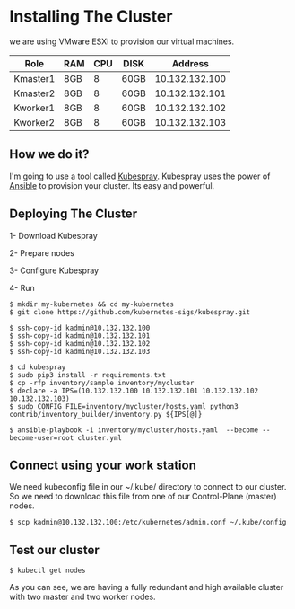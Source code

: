 # Installing The Cluster

we are using VMware ESXI to provision our virtual machines.

|Role|RAM|CPU|DISK|Address|
|----|---|---|----|-------|
|Kmaster1|8GB|8|60GB|10.132.132.100|
|Kmaster2|8GB|8|60GB|10.132.132.101|
|Kworker1|8GB|8|60GB|10.132.132.102|
|Kworker2|8GB|8|60GB|10.132.132.103|

## How we do it?
I'm going to use a tool called [Kubespray](https://github.com/kubernetes-sigs/kubespray). Kubespray uses the power of [Ansible](https://www.ansible.com/) to provision your cluster.
Its easy and powerful.

## Deploying The Cluster
1- Download Kubespray

2- Prepare nodes

3- Configure Kubespray

4- Run


```
$ mkdir my-kubernetes && cd my-kubernetes
$ git clone https://github.com/kubernetes-sigs/kubespray.git

$ ssh-copy-id kadmin@10.132.132.100
$ ssh-copy-id kadmin@10.132.132.101
$ ssh-copy-id kadmin@10.132.132.102
$ ssh-copy-id kadmin@10.132.132.103

$ cd kubespray
$ sudo pip3 install -r requirements.txt
$ cp -rfp inventory/sample inventory/mycluster
$ declare -a IPS=(10.132.132.100 10.132.132.101 10.132.132.102 10.132.132.103)
$ sudo CONFIG_FILE=inventory/mycluster/hosts.yaml python3 contrib/inventory_builder/inventory.py ${IPS[@]}

$ ansible-playbook -i inventory/mycluster/hosts.yaml  --become --become-user=root cluster.yml
```
## Connect using your work station
We need kubeconfig file in our ~/.kube/ directory to connect to our cluster.
So we need to download this file from one of our Control-Plane (master) nodes.

```
$ scp kadmin@10.132.132.100:/etc/kubernetes/admin.conf ~/.kube/config
```
## Test our cluster

```
$ kubectl get nodes
```
As you can see, we are having a fully redundant and high available cluster with two master and two worker nodes.
